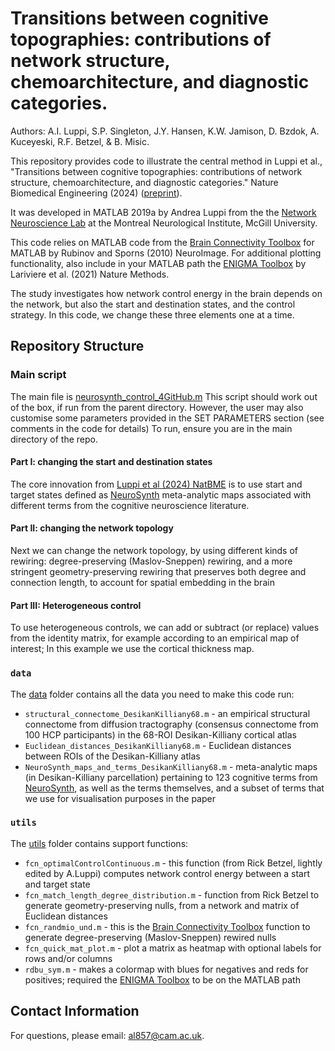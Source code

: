 #  Transitions between cognitive topographies: contributions of network structure, chemoarchitecture, and diagnostic categories.
Authors: A.I. Luppi, S.P. Singleton, J.Y. Hansen, K.W. Jamison, D. Bzdok, A. Kuceyeski, R.F. Betzel, & B. Misic.

This repository provides code to illustrate the central method in Luppi et al., "Transitions between cognitive topographies: contributions of network structure, chemoarchitecture, and diagnostic categories." Nature Biomedical Engineering (2024) ([preprint](https://www.biorxiv.org/content/10.1101/2023.03.16.532981v1)).

It was developed in MATLAB 2019a by Andrea Luppi from the the [Network Neuroscience Lab](netneurolab.github.io/) at the Montreal Neurological Institute, McGill University.

This code relies on MATLAB code from the [Brain Connectivity Toolbox](https://sites.google.com/site/bctnet) for MATLAB by Rubinov and Sporns (2010) NeuroImage.
For additional plotting functionality, also include in your MATLAB path the [ENIGMA Toolbox](https://github.com/MICA-MNI/ENIGMA.git) by Lariviere et al. (2021) Nature Methods.

The study investigates how network control energy in the brain depends on the network, but also the start and destination states, and the control strategy.
In this code, we change these three elements one at a time.

## Repository Structure
### Main script
The main file is [neurosynth_control_4GitHub.m](neurosynth_control_4GitHub.m)
This script should work out of the box, if run from the parent directory. However, the user may also customise some parameters provided in the SET PARAMETERS section (see comments in the code for details)
To run, ensure you are in the main directory of the repo.

#### Part I: changing the start and destination states
The core innovation from [Luppi et al (2024) NatBME](https://www.biorxiv.org/content/10.1101/2023.03.16.532981v1) is to use start and target states defined as [NeuroSynth](https://neurosynth.org/) meta-analytic maps associated with different terms from the cognitive neuroscience literature.

#### Part II: changing the network topology
Next we can change the network topology, by using different kinds of rewiring: degree-preserving (Maslov-Sneppen) rewiring, and a more stringent geometry-preserving rewiring that preserves both degree and connection length, to account for spatial embedding in the brain

#### Part III: Heterogeneous control
To use heterogeneous controls, we can add or subtract (or replace) values from the identity matrix, for example according to an empirical map of interest;
In this example we use the cortical thickness map.

### `data`
The [data](data/) folder contains all the data you need to make this code run: 
- `structural_connectome_DesikanKilliany68.m` - an empirical structural connectome from diffusion tractography (consensus connectome from 100 HCP participants) in the 68-ROI Desikan-Killiany cortical atlas
- `Euclidean_distances_DesikanKilliany68.m` - Euclidean distances between ROIs of the Desikan-Killiany atlas
- `NeuroSynth_maps_and_terms_DesikanKilliany68.m` - meta-analytic maps (in Desikan-Killiany parcellation) pertaining to 123 cognitive terms from [NeuroSynth](https://neurosynth.org/), as well as the terms themselves, and a subset of terms that we use for visualisation purposes in the paper

### `utils`
The [utils](utils/) folder contains support functions:
- `fcn_optimalControlContinuous.m` - this function (from Rick Betzel, lightly edited by A.Luppi) computes network control energy between a start and target state
- `fcn_match_length_degree_distribution.m` - function from Rick Betzel to generate geometry-preserving nulls, from a network and matrix of Euclidean distances
- `fcn_randmio_und.m` - this is the [Brain Connectivity Toolbox](https://sites.google.com/site/bctnet) function to generate degree-preserving (Maslov-Sneppen) rewired nulls
- `fcn_quick_mat_plot.m` - plot a matrix as heatmap with optional labels for rows and/or columns
- `rdbu_sym.m` - makes a colormap with blues for negatives and reds for positives; required the [ENIGMA Toolbox](https://github.com/MICA-MNI/ENIGMA.git) to be on the MATLAB path

## Contact Information
For questions, please email: [al857@cam.ac.uk](al857@cam.ac.uk).





